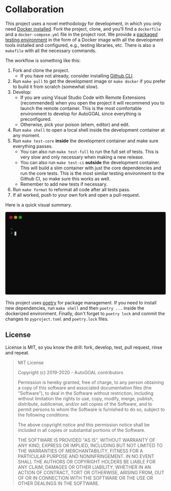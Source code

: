 # Collaboration

This project uses a novel methodology for development, in which you only need [Docker installed](https://docs.docker.com/install/).
Fork the project, clone, and you'll find a `dockerfile` and a `docker-compose.yml` file in the project root.
We provide a [packaged testing environment](https://hub.docker.com/autogoal/autogoal) in the form of a Docker image with all the development tools installed and configured, e.g., testing libraries, etc.
There is also a `makefile` with all the necessary commands.

The workflow is something like this:

1. Fork and clone the project.
    - If you have not already, consider installing [Github CLI](https://cli.github.com).
2. Run `make pull` to get the development image or `make docker` if you prefer to build it from scratch (somewhat slow).
3. Develop:
    - If you are using Visual Studio Code with Remote Extensions (recommended) when you open the project it will recommend you to launch the remote container. This is the most comfortable environment to develop for AutoGOAL since everything is preconfigured.
    - Otherwise, pick your poison (ehem, editor) and edit.
4. Run `make shell` to open a local shell inside the development container at any moment.
5. Run `make test-core` **inside** the development container and make sure everything passes.
    - You can also run `make test-full` to run the full set of tests. This is very slow and only necessary when making a new release.
    - You can also run `make test-ci` **outside** the development container. This will build a slim container with just the core dependencies and run the core tests. This is the most similar testing environment to the Github CI, so make sure this works as well.
    - Remember to add new tests if necessary.
6. Run `make format` to reformat all code after all tests pass.
7. If all worked, push to your own fork and open a pull-request.

Here is a quick visual summary.

![](contribute.svg)

This project uses [poetry](https://python-poetry.org/) for package management. If you need to install new dependencies, run `make shell` and then `poetry ...` inside the dockerized environment. Finally, don't forget to `poetry lock` and commit the changes to `pyproject.toml` and `poetry.lock` files.

## License

License is MIT, so you know the drill: fork, develop, test, pull request, rinse and repeat.

> MIT License
>
> Copyright (c) 2019-2020 - AutoGOAL contributors
>
> Permission is hereby granted, free of charge, to any person obtaining a copy
> of this software and associated documentation files (the "Software"), to deal
> in the Software without restriction, including without limitation the rights
> to use, copy, modify, merge, publish, distribute, sublicense, and/or sell
> copies of the Software, and to permit persons to whom the Software is
> furnished to do so, subject to the following conditions:
>
> The above copyright notice and this permission notice shall be included in all
> copies or substantial portions of the Software.
>
> THE SOFTWARE IS PROVIDED "AS IS", WITHOUT WARRANTY OF ANY KIND, EXPRESS OR
> IMPLIED, INCLUDING BUT NOT LIMITED TO THE WARRANTIES OF MERCHANTABILITY,
> FITNESS FOR A PARTICULAR PURPOSE AND NONINFRINGEMENT. IN NO EVENT SHALL THE
> AUTHORS OR COPYRIGHT HOLDERS BE LIABLE FOR ANY CLAIM, DAMAGES OR OTHER
> LIABILITY, WHETHER IN AN ACTION OF CONTRACT, TORT OR OTHERWISE, ARISING FROM,
> OUT OF OR IN CONNECTION WITH THE SOFTWARE OR THE USE OR OTHER DEALINGS IN THE
> SOFTWARE.
